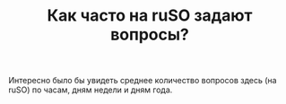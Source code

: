 ﻿---
title: "Как часто на ruSO задают вопросы?"
se.owner.user_id: 507426
se.owner.display_name: "wchistow"
se.owner.link: "https://ru.meta.stackoverflow.com/users/507426/wchistow"
se.link: "https://ru.meta.stackoverflow.com/questions/12672/%d0%9a%d0%b0%d0%ba-%d1%87%d0%b0%d1%81%d1%82%d0%be-%d0%bd%d0%b0-ruso-%d0%b7%d0%b0%d0%b4%d0%b0%d1%8e%d1%82-%d0%b2%d0%be%d0%bf%d1%80%d0%be%d1%81%d1%8b"
se.question_id: 12672
se.post_type: question
---
<p>Интересно было бы увидеть среднее количество вопросов здесь (на ruSO)  по часам, дням недели и дням года.</p>
